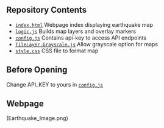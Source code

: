 ## Repository Contents

- [`index.html`](index.html) Webpage index displaying earthquake map
- [`logic.js`](logic.js) Builds map layers and overlay markers
- [`config.js`](config.js) Contains api-key to access API endpoints
- [`TileLayer.Grayscale.js`](TileLayer.Grayscale.js) Allow grayscale option for maps
- [`style.css`](style.css) CSS file to format map

## Before Opening

Change API_KEY to yours in [`config.js`](config.js)

## Webpage
(Earthquake_Image.png)
